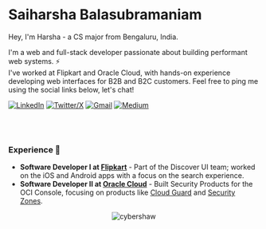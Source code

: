 # Saiharsha Balasubramaniam

Hey, I'm Harsha - a CS major from Bengaluru, India. 

I'm a web and full-stack developer passionate about building performant web systems. ⚡ <br />
I've worked at Flipkart and Oracle Cloud, with hands-on experience developing web interfaces for B2B and B2C customers. Feel free to ping me using the social links below, let's chat!

[![LinkedIn](https://img.shields.io/badge/LinkedIn-blue?style=flat&logo=linkedin)](https://www.linkedin.com/in/saiharshab/)
[![Twitter/X](https://img.shields.io/badge/Twitter-1da1f2?style=flat&logo=twitter&logoColor=white)](https://x.com/cybershaw42)
[![Gmail](https://img.shields.io/badge/Email-d14836?style=flat&logo=gmail&logoColor=white)](mailto:saibalsu@gmail.com)
[![Medium](https://img.shields.io/badge/Medium-000000?style=flat&logo=medium&logoColor=white)](https://medium.com/@cyberShaw)

<br />
<br />

### Experience 🚀
- **Software Developer I at [Flipkart](https://tech.flipkart.com/)** - Part of the Discover UI team; worked on the iOS and Android apps with a focus on the search experience.
- **Software Developer II at [Oracle Cloud](https://www.oracle.com/in/cloud/)** - Built Security Products for the OCI Console, focusing on products like [Cloud Guard](https://www.oracle.com/in/security/cloud-security/cloud-guard/) and [Security Zones](https://docs.oracle.com/iaas/security-zone/using/security-zones.htm).


<p align="center"> <img src="https://komarev.com/ghpvc/?username=cybershaw" alt="cybershaw" /> </p>
